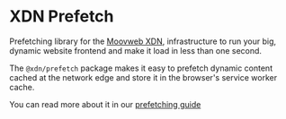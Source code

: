 # XDN Prefetch

Prefetching library for the [Moovweb XDN](https://developer.moovweb.com), infrastructure to run your big, dynamic website frontend and make it load in less than one second.

The `@xdn/prefetch` package makes it easy to prefetch dynamic content cached at the network edge and store it in the browser's service worker cache. 

You can read more about it in our [prefetching guide](https://developer.moovweb.com/guides/prefetching)
